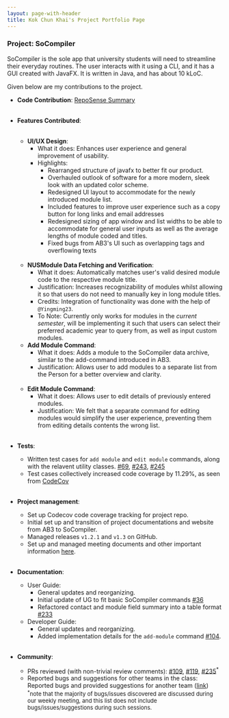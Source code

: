 ```yaml
---
layout: page-with-header
title: Kok Chun Khai's Project Portfolio Page
---
```


### Project: SoCompiler

SoCompiler is the sole app that university students will need to streamline their everyday routines. The user interacts
with it using a CLI, and it has a GUI created with JavaFX. It is written in Java, and has about 10 kLoC.

Given below are my contributions to the project.

* **Code Contribution**: [RepoSense Summary](https://nus-cs2103-ay2223s1.github.io/tp-dashboard/?search=avock&sort=groupTitle&sortWithin=title&timeframe=commit&mergegroup=&groupSelect=groupByRepos&breakdown=true&checkedFileTypes=docs~functional-code~test-code~other&since=2022-09-16&tabOpen=true&tabType=authorship&tabAuthor=avock&tabRepo=AY2223S1-CS2103T-W12-1%2Ftp%5Bmaster%5D&authorshipIsMergeGroup=false&authorshipFileTypes=docs&authorshipIsBinaryFileTypeChecked=false&authorshipIsIgnoredFilesChecked=false&authorshipSortBy=fileName)
  <br><br/>
* **Features Contributed**:
  <br><br/>
    * **UI/UX Design**:
        * What it does: Enhances user experience and general improvement of usability.
        * Highlights:
            * Rearranged structure of javafx to better fit our product.
            * Overhauled outlook of software for a more modern, sleek look with an updated color scheme.
            * Redesigned UI layout to accommodate for the newly introduced module list.
            * Included features to improve user experience such as a copy button for long links and email addresses
            * Redesigned sizing of app window and list widths to be able to accommodate for general user inputs
              as well as the average lengths of module coded and titles.
            * Fixed bugs from AB3's UI such as overlapping tags and overflowing texts
              <br><br/>
    * **NUSModule Data Fetching and Verification**:
        * What it does: Automatically matches user's valid desired module code to the respective module title.
        * Justification: Increases recognizability of modules whilst allowing it so that users do not need to manually key
          in long module titles.
        * Credits: Integration of functionality was done with the help of `@Yingming23`.
        * To Note: Currently only works for modules in the _current semester_, will be implementing it such that users can
          select their preferred academic year to query from, as well as input custom modules.
          <div style="page-break-after: always;"></div>
    * **Add Module Command**:
        * What it does: Adds a module to the SoCompiler data archive, similar to the add-command introduced in AB3.
        * Justification: Allows user to add modules to a separate list from the Person for a better overview and clarity.
          <br><br/>
    * **Edit Module Command**:
        * What it does: Allows user to edit details of previously entered modules.
        * Justification: We felt that a separate command for editing modules would simplify the user experience,
          preventing them from editing details contents the wrong list.
          <br><br/>
* **Tests**:
    * Written test cases for `add module` and `edit module` commands, along with the relavent utility classes. [#69](https://github.com/AY2223S1-CS2103T-W12-1/tp/pull/69), [#243](https://github.com/AY2223S1-CS2103T-W12-1/tp/pull/243), [#245](https://github.com/AY2223S1-CS2103T-W12-1/tp/pull/245)
    * Test cases collectively increased code coverage by 11.29%, as seen from [CodeCov](https://app.codecov.io/gh/AY2223S1-CS2103T-W12-1/tp/commits?hideFailedCI=true)
      <br><br/>
* **Project management**:
    * Set up Codecov code coverage tracking for project repo.
    * Initial set up and transition of project documentations and website from AB3 to SoCompiler.
    * Managed releases `v1.2.1` and `v1.3` on GitHub.
    * Set up and managed meeting documents and other important information [here](https://docs.google.com/document/d/1OFhvvTXxh97xsj_ng3f3Gmx66HFJV9Pazy5_gCdhT4o/edit?usp=sharing).
      <br><br/>

* **Documentation**:
    * User Guide:
        * General updates and reorganizing.
        * Initial update of UG to fit basic SoCompiler commands [#36](https://github.com/AY2223S1-CS2103T-W12-1/tp/pull/36)
        * Refactored contact and module field summary into a table format [#233](https://github.com/AY2223S1-CS2103T-W12-1/tp/pull/233)
    * Developer Guide:
        * General updates and reorganizing.
        * Added implementation details for the `add-module` command [#104](https://github.com/AY2223S1-CS2103T-W12-1/tp/pull/104/commits/c9883309cc242a53004f8e01cbabedb37db75e69).
          <br><br/>

* **Community**:
    * PRs reviewed (with non-trivial review comments): [#109](https://github.com/AY2223S1-CS2103T-W12-1/tp/pull/109), [#119](https://github.com/AY2223S1-CS2103T-W12-1/tp/pull/119), [#235](https://github.com/AY2223S1-CS2103T-W12-1/tp/pull/235)<sup>*</sup>
    * Reported bugs and suggestions for other teams in the class: Reported bugs and provided suggestions for another team ([link](https://github.com/avock/ped/tree/main/files))<br>
      <font size = "2"><sup>*</sup>note that the majority of bugs/issues discovered are discussed during our weekly meeting, and this list does not include bugs/issues/suggestions during such sessions.</font>
      <br><br/>
